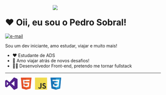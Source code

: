 <img src = "dev2.gif" width = "350px" align = "right">

# ❤ Oii, eu sou o Pedro Sobral!

[![e-mail](https://img.shields.io/badge/Email-000?style=for-the-badge&logo=microsoft-outlook
)](mailto:drpedrosobral@gmail.com)

Sou um dev iniciante, amo estudar, viajar e muito mais!

- ❤ Estudante de ADS
- 💙 Amo viajar atrás de novos desafios!
- 👩‍💻 Desenvolvedor Front-end, pretendo me tornar fullstack

---

<div>
  <img src="https://github.com/devicons/devicon/blob/master/icons/visualstudio/visualstudio-plain.svg" title="Visual Studio" alt="Visual Studio" width="40" height="40"/>&nbsp;
  <img src="https://github.com/devicons/devicon/blob/master/icons/html5/html5-original.svg" title="HTML5" alt="HTML" width="40" height="40"/>&nbsp;
  <img src="https://github.com/devicons/devicon/blob/master/icons/javascript/javascript-original.svg" title="JavaScript" alt="JavaScript" width="40" height="40"/>&nbsp;
  <img src="https://github.com/devicons/devicon/blob/master/icons/css3/css3-original.svg" title="css" alt="CSS" width="40" height="40"/>&nbsp;
</div>
